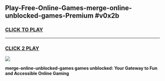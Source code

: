 
## Play-Free-Online-Games-merge-online-unblocked​-games-Premium #v0x2b
<h3>
<a href="https://premium.freeplayer.one?title=merge-online-unblocked​-games&ref=8M">CLICK TO PLAY</a></h3>
<hr>

<h3>
<a href="https://premium.freeplayer.one?title=merge-online-unblocked​-games&ref=8M">CLICK 2 PLAY</a>
  
</h3>

<a href="https://premium.freeplayer.one?title=merge-online-unblocked​-games&ref=8M"><img src="https://clearcache.store/games.png"></a>


**merge-online-unblocked​-games games unblocked: Your Gateway to Fun and Accessible Online Gaming**
